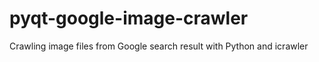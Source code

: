 # pyqt-google-image-crawler
Crawling image files from Google search result with Python and icrawler

